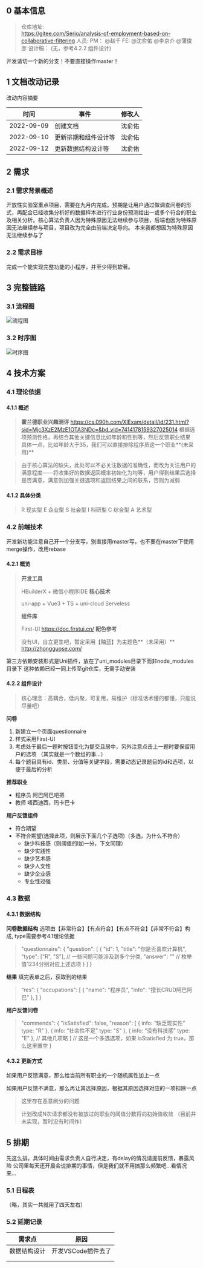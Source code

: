 ##  0 基本信息

> 仓库地址:  
> https://gitee.com/Serio/analysis-of-employment-based-on-collaborative-filtering
> 人员:
>    PM： @赵千 
> 	FE:  @沈俞佑 @李京介 @蒲俊彦 
> 设计稿：
> (无，参考4.2.2 组件设计)

开发请切一个新的分支！不要直接操作master！

## 1 文档改动记录

改动内容摘要

| 时间       | 事件                 | 修改人 |
| ---------- | -------------------- | ------ |
| 2022-09-09 | 创建文档             | 沈俞佑 |
| 2022-09-10 | 更新排期和组件设计等 | 沈俞佑 |
| 2022-09-12 | 更新数据结构设计等   | 沈俞佑 |



## 2 需求

### 2.1 需求背景概述 

开放性实验室重点项目，需要在九月内完成。预期是让用户通过做调查问卷的形式，再配合已经收集分析好的数据样本进行行业身份预测给出一或多个符合的职业及相关分析。核心算法负责人因为特殊原因无法继续参与项目，后端也因为特殊原因无法继续参与项目，项目改为完全由前端决定导向。
本来我都想因为特殊原因无法继续参与了

### 2.2 需求目标

完成一个能实现完整功能的小程序，并至少得到软著。

## 3 完整链路

### 3.1 流程图
![流程图](./repo/流程图.jpg)
### 3.2 时序图
![时序图](./repo/时序图.jpg)

## 4 技术方案

### 4.1 理论依据
#### 4.1.1 概述
> **霍兰德职业兴趣测评**
> https://cs.090h.com/XlExam/detail/id/231.html?sid=Mjc3XzE2MzE1OTA3NDc=&bd_vid=7414178159327025014
> 根据选项预测性格，再结合其他关键信息比如年龄和性别等，然后反馈职业结果
> 具体一点，比如年龄大于35，我们可以直接排除程序员这一个职业**(未采用)**

> 由于核心算法的缺失，此处可以不必关注数据的准确性，而改为关注用户的满意程度——将收集好的数据返回概率初始化为均等，用户得到结果后选择是否满意，满意则加强关键选项和返回结果之间的联系，否则为减弱 

#### 4.1.2 具体分类

> R 现实型
> E 企业型
> S 社会型
> I 科研型
> C 综合型
> A 艺术型

### 4.2 前端技术

开发新功能注意自己开一个分支写，别直接用master写，也不要在master下使用merge操作，改用rebase

#### 4.2.1 概览

> **开发工具**
>
> HBuilderX + 微信小程序IDE
> **核心技术**
>
> uni-app + Vue3 + TS + uni-cloud Serveless
>
> **组件库**
>
> First-UI
> https://doc.firstui.cn/
> **配色参考**
>
> 没有UI，自立更生吧，暂定采用【釉蓝】为主题色**（未采用）**
> http://zhongguose.com/

第三方依赖安装形式是Uni插件，放在了uni_modules目录下而非node_modules目录下
这种依赖已经一同上传至git仓库，无需手动安装

#### 4.2.2 组件设计

> 核心理念：高耦合，低内聚，可复用，易维护（标准话术懂的都懂，只能说尽量吧）

**问卷**

1. 新建立一个页面questionnaire
2. 样式采用First-UI
3. 考虑处于最后一题时按钮变化为提交且居中，另外注意点击上一题时要保留用户的选项
     （其实就是一个数组的事...）
4. 每个题目具有id、类型、分值等关键字段，需要动态记录题目的id和选项，以便于最后的分析

**推荐职业**

- 程序员
阿巴阿巴吧把
- 教师
唔西迪西，玛卡巴卡

**用户反馈组件**

- 符合期望
- 不符合期望(选择此项，则展示下面几个子选项)（多选，为什么不符合）
  - 缺少科技感（则阈值的I加一分，下文同理）
  - 缺少实践性
  - 缺少艺术感
  - 缺少人文性
  - 缺少企业感
  - 专业性过强

### 4.3 数据

#### 4.3.1 数据结构

**问卷数据结构**
选项由【非常符合】【有点符合】【有点不符合】【非常不符合】构成, type需要参考4.1理论依据

> "questionnaire": {
>     "question": [
>         {
>             "id": 1,
>             "title": "你是否喜欢计算机",
>             "type": ["R", "S"],  // 一些问题可能涉及到多个分类,
>             "answer": "" // 枚举值1234分别对应上述选项
>         }
>     ]
> }

**结果**
填完表单之后，获取到的结果

> “res”: {
>     "occupations": [
>       {
>         "name": "程序员",
>         "info": "擅长CRUD阿巴阿巴”
>       },
>     ]
> }

**用户反馈问卷**

> "commends": {
>     "isSatisfied": false,
>     "reason": [
>           {
>             info: “缺乏现实性”
>             type: "R"
>           },
>           {
>             info: “社会性不足”
>             type: "S" 
>           },
>           {
>             info: “没有科技感”
>             type: "E" 
>           },
>           // 其他几项略
>       ]  // 这是一个多选选项，如果 isStatisfied 为 true，那么这里置空
> }

#### 4.3.2 更新方式

如果用户反馈满意，那么给当前所有职业的一个随机属性加上一点

如果用户反馈不满意，那么再让其选择原因，根据其原因选择对应的一项扣除一点

> 这里存在恶意刷分的问题
>
> 计划改成N次请求都没有被放过的职业的阈值分数将向初始值收敛
> （目前并未实现，暂时没有时间作）

## 5 排期

先这么排，具体时间由需求负责人自行决定，有delay的情况请提前反馈，暴露风险
公司里每天还开晨会说排期的事情，但是我们就不用搞那么频繁吧...看情况来...
### 5.1 日程表
（略，其实一共就用了四天左右）

### 5.2 延期记录

| 需求点       | 原因               |
| ------------ | ------------------ |
| 数据结构设计 | 开发VSCode插件去了 |
|              |                    |
|              |                    |





